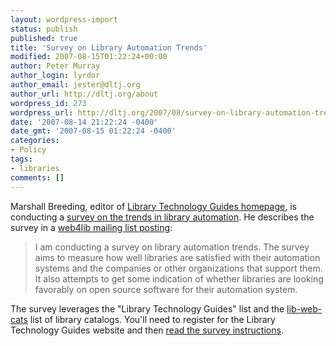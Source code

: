 ```yaml
---
layout: wordpress-import
status: publish
published: true
title: 'Survey on Library Automation Trends'
modified: 2007-08-15T01:22:24+00:00
author: Peter Murray
author_login: lyrdor
author_email: jester@dltj.org
author_url: http://dltj.org/about
wordpress_id: 273
wordpress_url: http://dltj.org/2007/08/survey-on-library-automation-trends/
date: '2007-08-14 21:22:24 -0400'
date_gmt: '2007-08-15 01:22:24 -0400'
categories:
- Policy
tags:
- libraries
comments: []
---
```

<p>Marshall Breeding, editor of <a href="http://www.librarytechnology.org" title="http://www.librarytechnology.org">Library Technology Guides homepage</a>, is conducting a <a href="http://www.librarytechnology.org/blog.pl?ThreadID=6" title="Description of the library automation survey">survey on the trends in library automation</a>.  He describes the survey in a <a href="http://permalink.gmane.org/gmane.education.web4lib/9683" title="Web4Lib posting announcing the library automation survey">web4lib mailing list posting</a>:<br />
<blockquote>I am conducting a survey on library automation trends. The survey aims to measure how well libraries are satisfied with their automation systems and the companies or other organizations that support them. It also attempts to get some indication of whether libraries are looking favorably on open source software for their automation system.</p></blockquote>
<p>The survey leverages the "Library Technology Guides" list and the <a href="http://www.librarytechnology.org/libwebcats" title="list of library catalogs">lib-web-cats</a> list of library catalogs.  You'll need to register for the Library Technology Guides website and then <a href="http://www.librarytechnology.org/lwc-survey-2007.pl" title="Library Technology Guides&#039; Survey of Library Automation Trends">read the survey instructions</a>.</p>
